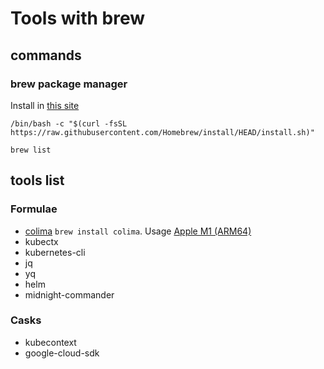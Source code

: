 # Tools with brew

## commands

### brew package manager
Install in [this site][brew_package_manager_install]

```shell
/bin/bash -c "$(curl -fsSL https://raw.githubusercontent.com/Homebrew/install/HEAD/install.sh)"
```

```shell
brew list
```

## tools list

### Formulae

* [colima][colima_install] `brew install colima`. Usage [Apple M1 (ARM64)][colima_docker]
* kubectx
* kubernetes-cli
* jq
* yq
* helm
* midnight-commander

### Casks

* kubecontext
* google-cloud-sdk

[colima_install]:<https://github.com/abiosoft/colima#installation>

[colima_docker]:<https://hub.docker.com/r/gvenzl/oracle-xe>
[brew_package_manager_install]:<https://brew.sh/>